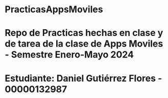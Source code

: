 # PracticasAppsMoviles
# Repo de Practicas hechas en clase y de tarea de la clase de Apps Moviles - Semestre Enero-Mayo 2024
# Estudiante: Daniel Gutiérrez Flores - 00000132987
